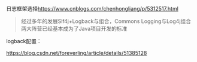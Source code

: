 日志框架选择<https://www.cnblogs.com/chenhongliang/p/5312517.html>



> 经过多年的发展Slf4j+Logback与组合，Commons Logging与Log4j组合两大阵营已经基本成为了Java项目开发的标准

logback配置：

<https://blog.csdn.net/foreverling/article/details/51385128>